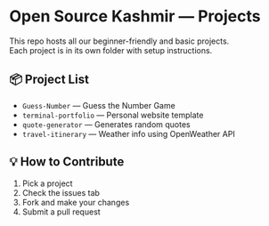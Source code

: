 # Open Source Kashmir — Projects

This repo hosts all our beginner-friendly and basic projects.  
Each project is in its own folder with setup instructions.

## 📦 Project List
- `Guess-Number` — Guess the Number Game
- `terminal-portfolio` — Personal website template
- `quote-generator` — Generates random quotes
- `travel-itinerary` — Weather info using OpenWeather API

## 💡 How to Contribute
1. Pick a project
2. Check the issues tab
3. Fork and make your changes
4. Submit a pull request
